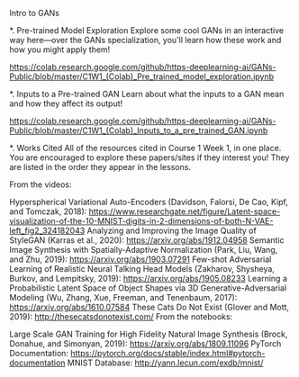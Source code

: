 Intro to GANs


*.
Pre-trained Model Exploration
Explore some cool GANs in an interactive way here—over the GANs specialization, you'll learn how these work and how you might apply them!

https://colab.research.google.com/github/https-deeplearning-ai/GANs-Public/blob/master/C1W1_(Colab)_Pre_trained_model_exploration.ipynb


*.
Inputs to a Pre-trained GAN
Learn about what the inputs to a GAN mean and how they affect its output!

https://colab.research.google.com/github/https-deeplearning-ai/GANs-Public/blob/master/C1W1_(Colab)_Inputs_to_a_pre_trained_GAN.ipynb



*.
Works Cited
All of the resources cited in Course 1 Week 1, in one place. You are encouraged to explore these papers/sites if they interest you! They are listed in the order they appear in the lessons.

From the videos:

Hyperspherical Variational Auto-Encoders (Davidson, Falorsi, De Cao, Kipf, and Tomczak, 2018): https://www.researchgate.net/figure/Latent-space-visualization-of-the-10-MNIST-digits-in-2-dimensions-of-both-N-VAE-left_fig2_324182043
Analyzing and Improving the Image Quality of StyleGAN (Karras et al., 2020): https://arxiv.org/abs/1912.04958
Semantic Image Synthesis with Spatially-Adaptive Normalization (Park, Liu, Wang, and Zhu, 2019): https://arxiv.org/abs/1903.07291
Few-shot Adversarial Learning of Realistic Neural Talking Head Models (Zakharov, Shysheya, Burkov, and Lempitsky, 2019): https://arxiv.org/abs/1905.08233
Learning a Probabilistic Latent Space of Object Shapes via 3D Generative-Adversarial Modeling (Wu, Zhang, Xue, Freeman, and Tenenbaum, 2017): https://arxiv.org/abs/1610.07584
These Cats Do Not Exist (Glover and Mott, 2019): http://thesecatsdonotexist.com/
From the notebooks:

Large Scale GAN Training for High Fidelity Natural Image Synthesis (Brock, Donahue, and Simonyan, 2019): https://arxiv.org/abs/1809.11096
PyTorch Documentation: https://pytorch.org/docs/stable/index.html#pytorch-documentation
MNIST Database: http://yann.lecun.com/exdb/mnist/


